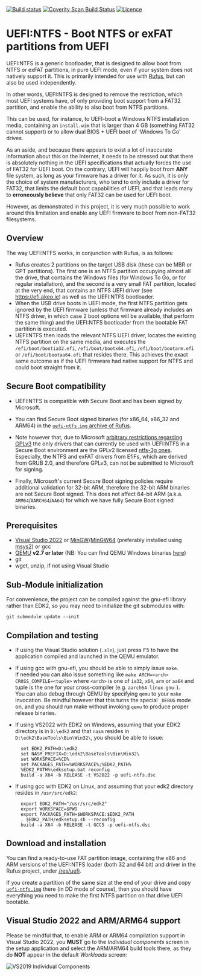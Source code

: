 [![Build status](https://img.shields.io/github/actions/workflow/status/pbatard/uefi-ntfs/windows.yml?style=flat-square)](https://github.com/pbatard/uefi-ntfs/actions)
[![Coverity Scan Build Status](https://img.shields.io/coverity/scan/23361.svg?style=flat-square)](https://scan.coverity.com/projects/pbatard-uefi-ntfs)
[![Licence](https://img.shields.io/badge/license-GPLv2-blue.svg?style=flat-square)](https://www.gnu.org/licenses/gpl-2.0.en.html)

UEFI:NTFS - Boot NTFS or exFAT partitions from UEFI
===================================================

UEFI:NTFS is a generic bootloader, that is designed to allow boot from NTFS or
exFAT partitions, in pure UEFI mode, even if your system does not natively
support it.
This is primarily intended for use with [Rufus](https://rufus.ie), but can also
be used independently.

In other words, UEFI:NTFS is designed to remove the restriction, which most
UEFI systems have, of only providing boot support from a FAT32 partition, and
enable the ability to also boot from NTFS partitions.

This can be used, for instance, to UEFI-boot a Windows NTFS installation media,
containing an `install.wim` that is larger than 4 GB (something FAT32 cannot
support) or to allow dual BIOS + UEFI boot of 'Windows To Go' drives.

As an aside, and because there appears to exist a lot of inaccurate information
about this on the Internet, it needs to be stressed out that there is absolutely
nothing in the UEFI specifications that actually forces the use of FAT32 for
UEFI boot. On the contrary, UEFI will happily boot from __ANY__ file system,
as long as your firmware has a driver for it. As such, it is only the choice of
system manufacturers, who tend to only include a driver for FAT32, that limits
the default boot capabilities of UEFI, and that leads many to __erroneously
believe__ that only FAT32 can be used for UEFI boot.

However, as demonstrated in this project, it is very much possible to work
around this limitation and enable any UEFI firmware to boot from non-FAT32
filesystems.

## Overview

The way UEFI:NTFS works, in conjunction with Rufus, is as follows:

* Rufus creates 2 partitions on the target USB disk (these can be MBR or GPT
  partitions). The first one is an NTFS partition occupying almost all the
  drive, that contains the Windows files (for Windows To Go, or for regular
  installation), and the second is a very small FAT partition, located at the
  very end, that contains an NTFS UEFI driver (see https://efi.akeo.ie) as well
  as the UEFI:NTFS bootloader.
* When the USB drive boots in UEFI mode, the first NTFS partition gets ignored
  by the UEFI firmware (unless that firmware already includes an NTFS driver,
  in which case 2 boot options will be available, that perform the same thing)
  and the UEFI:NTFS bootloader from the bootable FAT partition is executed.
* UEFI:NTFS then loads the relevant NTFS UEFI driver, locates the existing NTFS
  partition on the same media, and executes the `/efi/boot/bootia32.efi`,
  `/efi/boot/bootx64.efi`, `/efi/boot/bootarm.efi` or `/efi/boot/bootaa64.efi`
  that resides there. This achieves the exact same outcome as if the UEFI
  firmware had native support for NTFS and could boot straight from it.

## Secure Boot compatibility

* UEFI:NTFS is compatible with Secure Boot and has been signed by Microsoft.

* You can find Secure Boot signed binaries (for x86_64, x86_32 and ARM64) in the
  [`uefi-ntfs.img` archive of Rufus](https://github.com/pbatard/rufus/tree/master/res/uefi).

* Note however that, due to Microsoft [arbitrary restrictions regarding GPLv3](https://techcommunity.microsoft.com/t5/hardware-dev-center/updated-uefi-signing-requirements/ba-p/1062916)
  the only drivers that can currently be used with UEFI:NTFS in a Secure Boot
  environment are the GPLv2 licensed [ntfs-3g ones](https://github.com/pbatard/ntfs-3g).
  Especially, the NTFS and exFAT drivers from EfiFs, which are derived from
  GRUB 2.0, and therefore GPLv3, can not be submitted to Microsoft for signing.

* Finally, Microsoft's current Secure Boot signing policies require additional
  validation for 32-bit ARM, therefore the 32-bit ARM binaries are not Secure
  Boot signed. This does not affect 64-bit ARM (a.k.a. `ARM64`/`AARCH64`/`AA64`)
  for which we have fully Secure Boot signed binaries.

## Prerequisites

* [Visual Studio 2022](https://www.visualstudio.com/vs/community/) or
  [MinGW](http://www.mingw.org/)/[MinGW64](http://mingw-w64.sourceforge.net/)
  (preferably installed using [msys2](https://sourceforge.net/projects/msys2/))
  or gcc
* [QEMU](http://www.qemu.org) __v2.7 or later__
  (NB: You can find QEMU Windows binaries [here](https://qemu.weilnetz.de/w64/))
* git
* wget, unzip, if not using Visual Studio

## Sub-Module initialization

For convenience, the project can be compiled against the gnu-efi library rather
than EDK2, so you may need to initialize the git submodules with:
```
git submodule update --init
```

## Compilation and testing

* If using the Visual Studio solution (`.sln`), just press <kbd>F5</kbd> to have
the application compiled and launched in the QEMU emulator.

* If using gcc with gnu-efi, you should be able to simply issue `make`.  
If needed you can also issue something like `make ARCH=<arch> CROSS_COMPILE=<tuple>`
where `<arch>` is one of `ia32`, `x64`, `arm` or `aa64` and tuple is the one for
your cross-compiler (e.g. `aarch64-linux-gnu-`).  
You can also debug through QEMU by specifying `qemu` to your `make` invocation.
Be mindful however that this turns the special `_DEBUG` mode on, and you should
run make without invoking `qemu` to produce proper release binaries.

* If using VS2022 with EDK2 on Windows, assuming that your EDK2 directory is in
`D:\edk2` and that `nasm` resides in `D:\edk2\BaseTools\Bin\Win32\`, you should
be able to issue:  

        set EDK2_PATH=D:\edk2
        set NASM_PREFIX=D:\edk2\BaseTools\Bin\Win32\
        set WORKSPACE=%CD%
        set PACKAGES_PATH=%WORKSPACE%;%EDK2_PATH%
        %EDK2_PATH%\edksetup.bat reconfig
        build -a X64 -b RELEASE -t VS2022 -p uefi-ntfs.dsc

* If using gcc with EDK2 on Linux, and assuming that your edk2 directory resides
in `/usr/src/edk2`:  

        export EDK2_PATH="/usr/src/edk2"
        export WORKSPACE=$PWD
        export PACKAGES_PATH=$WORKSPACE:$EDK2_PATH
        . $EDK2_PATH/edksetup.sh --reconfig
        build -a X64 -b RELEASE -t GCC5 -p uefi-ntfs.dsc

## Download and installation

You can find a ready-to-use FAT partition image, containing the x86 and ARM
versions of the UEFI:NTFS loader (both 32 and 64 bit) and driver in the Rufus
project, under [/res/uefi](https://github.com/pbatard/rufus/tree/master/res/uefi).

If you create a partition of the same size at the end of your drive and copy
[`uefi-ntfs.img`](https://github.com/pbatard/rufus/blob/master/res/uefi/uefi-ntfs.img?raw=true)
there (in DD mode of course), then you should have everything you need to make
the first NTFS partition on that drive UEFI bootable.

## Visual Studio 2022 and ARM/ARM64 support

Please be mindful that, to enable ARM or ARM64 compilation support in Visual Studio
2022, you __MUST__ go to the _Individual components_ screen in the setup application
and select the ARM/ARM64 build tools there, as they do __NOT__ appear in the default
_Workloads_ screen:

![VS2019 Individual Components](https://files.akeo.ie/pics/VS2019_Individual_Components.png)
